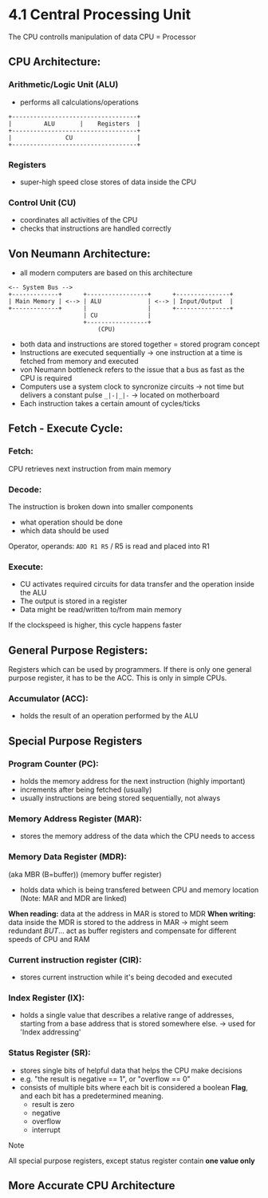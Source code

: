 # 4.1 Central Processing Unit
The CPU controlls manipulation of data
CPU = Processor

## CPU Architecture:
### Arithmetic/Logic Unit (ALU)
- performs all calculations/operations

```
+-----------------------------------+
|         ALU       |    Registers  |
+-----------------------------------+
|               CU                  |
+-----------------------------------+
```

### Registers
- super-high speed close stores of data inside the CPU

### Control Unit (CU)
- coordinates all activities of the CPU
- checks that instructions are handled correctly

## Von Neumann Architecture:
- all modern computers are based on this architecture

```
<-- System Bus -->
+-------------+      +-----------------+      +---------------+
| Main Memory | <--> | ALU             | <--> | Input/Output  |
+-------------+      |                 |      +---------------+
                     | CU              |
                     +-----------------+
                         (CPU)
```

- both data and instructions are stored together = stored program concept
- Instructions are executed sequentially -> one instruction at a time is fetched from memory and executed
- von Neumann bottleneck refers to the issue that a bus as fast as the CPU is required
- Computers use a system clock to syncronize circuits
    -> not time but delivers a constant pulse `_|-|_|-`
    -> located on motherboard
- Each instruction takes a certain amount of cycles/ticks

## Fetch - Execute Cycle:
### Fetch:
CPU retrieves next instruction from main memory

### Decode:
The instruction is broken down into smaller components
- what operation should be done
- which data should be used

Operator, operands: `ADD R1 R5` / R5 is read and placed into R1

### Execute:
- CU activates required circuits for data transfer and the operation inside the ALU
- The output is stored in a register
- Data might be read/written to/from main memory

If the clockspeed is higher, this cycle happens faster

## General Purpose Registers:
Registers which can be used by programmers. If there is only one general purpose register, it has to be the ACC. This is only in simple CPUs.

### Accumulator (ACC):
- holds the result of an operation performed by the ALU

## Special Purpose Registers
### Program Counter (PC):
- holds the memory address for the next instruction (highly important)
- increments after being fetched (usually)
- usually instructions are being stored sequentially, not always

### Memory Address Register (MAR):
- stores the memory address of the data which the CPU needs to access

### Memory Data Register (MDR):
(aka MBR (B=buffer)) (memory buffer register)
- holds data which is being transfered between CPU and memory location
(Note: MAR and MDR are linked)

**When reading:** data at the address in MAR is stored to MDR
**When writing:** data inside the MDR is stored to the address in MAR
-> might seem redundant *BUT*... act as buffer registers and compensate for different speeds of CPU and RAM

### Current instruction register (CIR):
- stores current instruction while it's being decoded and executed

### Index Register (IX):
- holds a single value that describes a relative range of addresses, starting from a base address that is stored somewhere else.
    -> used for 'Index addressing'

### Status Register (SR):
- stores single bits of helpful data that helps the CPU make decisions
- e.g. "the result is negative == 1", or "overflow == 0"
- consists of multiple bits where each bit is considered a boolean **Flag**, and each bit has a predetermined meaning.
    - result is zero
    - negative
    - overflow
    - interrupt

> [!NOTE]
> All special purpose registers, except status register contain **one value only**

## More Accurate CPU Architecture
